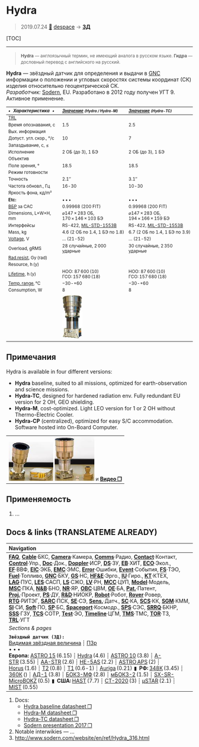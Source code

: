 # Hydra
> 2019.07.24 [🚀](../index/index.md) [despace](index.md) → **[ЗД](sensor.md)**

[TOC]

---

> <small>**Hydra** — англоязычный термин, не имеющий аналога в русском языке. **Гидра** — дословный перевод с английского на русский.</small>

**Hydra** — звёздный датчик для определения и выдачи в [GNC](gnc.md) информации о положении и угловых скоростях системы координат (СК) изделия относительно геоцентрической СК.  
*Разработчик:* [Sodern](zz_sodern.md), EU. Разработано в 2012 году получен УГТ 9. Активное применение.

<small>

|*•    Характеристика    •*|*[Значение](si.md) <small>(Hydra / Hydra-M)</small>*|*[Значение](si.md) <small>(Hydra-TC)</small>*|
|:--|:--|:--|
|[TRL](trl.md)| | |
|Время опознавания, с|1.5|2.5|
|Вых. информация| | |
|Допуст. угл. скор., °/с|10|7|
|Запаздывание, с, ≤| | |
|Исполнение|2 ОБ (до 3), 1 БЭ|2 ОБ (до 3), 1 БЭ|
|Объектив| | |
|Поле зрения, °|18.5|18.5|
|Режим готовности| | |
|Точность|2.1″|3.1″|
|Частота обновл., Гц|16 ‑ 30|10 ‑ 30|
|Яркость фона, кд/m²| | |
|**Etc:**|• • •|• • •|
|[ВБР](srrq.md) за САС|0.99968 (200 FIT)|0.99968 (200 FIT)|
|Dimensions, L×W×H, mm|⌀147 × 283 ОБ, 170 × 146 × 103 БЭ|⌀147 × 283 ОБ, 194 × 166 × 159 БЭ|
|Интерфейсы|RS-422, [MIL-STD-1553B](mil_std_1553.md)|RS-422, [MIL-STD-1553B](mil_std_1553.md)|
|Mass, kg|4.6 (2 ОБ по 1.4, 1 БЭ по 1.8)|6.7 (2 ОБ по 1.4, 1 БЭ по 3.9)|
|[Voltage](voltage.md), V|… (21 ‑ 52)|… (21 ‑ 52)|
|Overload, gRMS|28 случайные, 2 000 ударные|30 случайные, 2 350 ударные|
|[Rad.resist](ion_rad.md), Gy (rad)| | |
|Resource, h (y)| | |
|[Lifetime](lifetime.md), h (y)|НОО: 87 600 (10)<br> ГСО: 157 680 (18)|НОО: 87 600 (10)<br> ГСО: 157 680 (18)|
|[Temp. range](tcs.md), ℃|−30 ‑ +60|−30 ‑ +60|
|Consumption, W|8|8|
| |[![](f/sensor/h/hydra_pic2_thumb.jpg)](f/sensor/h/hydra_pic2.jpg)| |

</small>



<p style="page-break-after:always"> </p>

## Примечания
Hydra is available in four different versions:

   - **Hydra** baseline, suited to all missions, optimized for earth-observation and science missions.
   - **Hydra-TC**, designed for hardened radiation env. Fully redundant EU version for 2 OH, GEO shielding.
   - **Hydra-M**, cost-optimized. Light LEO version for 1 or 2 OH without Thermo-Electric Cooler.
   - **Hydra-CP** (centralized), optimized for easy S/C accommodation. Software hosted into On-Board Computer.

| |
|:--|
|[![](f/sensor/h/hydra_pic1_thumb.jpg)](f/sensor/h/hydra_pic1.jpg) [![](f/sensor/a/auriga_hydra_pic1_thumb.jpg)](f/sensor/a/auriga_hydra_pic1.jpg) и **[Видео ❐](f/sensor/h/hydra_logo_sodern.mkv)**|



## Применяемость
   1. …



<p style="page-break-after:always"> </p>

## Docs & links (TRANSLATEME ALREADY)
|Navigation|
|:--|
|**[FAQ](faq.md)**, **[Cable](cable.md)**·БКС, **[Camera](cam.md)**·Камера, **[Comms](comms.md)**·Радио, **[Contact](contact.md)**·Контакт, **[Control](control.md)**·Упр., **[Doc](doc.md)**·Док., **[Doppler](doppler.md)**·ИСР, **[DS](ds.md)**·ЗУ, **[EB](eb.md)**·ХИТ, **[ECO](ecology.md)**·Экол., **[EF](ef.md)**·ВВФ, **[ElC](elc.md)**·ЭКБ, **[EMC](emc.md)**·ЭМС, **[Error](error.md)**·Ошибки, **[Event](event.md)**·События, **[FS](fs.md)**·ТЭО, **[Fuel](fuel.md)**·Топливо, **[GNC](gnc.md)**·БКУ, **[GS](scs.md)**·НС, **[HF&E](hfe.md)**·Эрго., **[IU](iu.md)**·Гиро., **[KT](kt.md)**·КТЕХ, **[LAG](lag.md)**·ПУC, **[LES](les.md)**·САСП, **[LS](ls.md)**·СЖО, **[LV](lv.md)**·РН, **[MCC](mcc.md)**·ЦУП, **[Model](model.md)**·Модель, **[MSC](sc.md)**·ПКА, **[N&B](nnb.md)**·БНО, **[NR](nr.md)**·ЯР, **[OBC](obc.md)**·ЦВМ, **[OE](oe.md)**·БА, **[Pat.](патент.md)**·Патент, **[Proj.](project.md)**·Проект, **[PS](ps.md)**·ДУ, **[R&D](rnd.md)**·НИОКР, **[Robot](robotics.md)**·Робот, **[Rover](rover.md)**·Ровер, **[RTG](rtg.md)**·РИТЭГ, **[SARC](sarc.md)**·ПСК, **[SE](se.md)**·СЭ, **[Sens.](sensor.md)**·Датч., **[SC](sc.md)**·КА, **[SCS](scs.md)**·КК, **[SGM](sgm.md)**·КММ, **[SI](si.md)**·СИ, **[Soft](soft.md)**·ПО, **[SP](sp.md)**·БС, **[Spaceport](spaceport.md)**·Космодр., **[SPS](sps.md)**·СЭС, **[SRRQ](srrq.md)**·БКНР, **[SSS](sss.md)**·ГЗУ, **[TCS](tcs.md)**·СОТР, **[Test](test.md)**·ЭО, **[Timeline](timeline.md)**·ЦГМ, **[TMS](tms.md)**·ТМС, **[TOR](tor.md)**·ТЗ, **[TRL](trl.md)**·УГТ|
|*Sections & pages*|
|**`Звёздный датчик (ЗД):`**<br> [Видимая звёздная величина](app_mag.md) ┊ [ПЗр](fov.md)<br>• • •<br> **Европа:** [ASTRO 15](astro_15.md) (6.15) ┊ [Hydra](hydra.md) (4.6) ┊ [ASTRO 10](astro_10.md) (3.8) ┊ [A-STR](a_str.md) (3.55) ┊ [AA-STR](aa_str.md) (2.6) ┊ [HE-5AS](he_5as.md) (2.2) ┊ [ASTRO APS](astro_aps.md) (2) ┊ [Horus](horus.md) (1.6) ┊ [T2](t2.md) (0.8) ┊ [T1](t1.md) (0.6 ‑ 1) ┊ [Auriga](auriga.md) (0.21)  ▮  **РФ:** [348К](348k.md) (3.45) ┊ [360К](360k.md) () ┊ [АД-1](ad_1.md) (3.8) ┊ [БОКЗ-МФ](bokz_mf.md) (2.8) ┊ [мБОКЗ-2](мбокз_2.md) (1.5) ┊ [SX-SR-MicroBOKZ](sx_sr_microbokz.md) (0.5)  ▮  **США:** [HAST](hast.md) (7.7) ┊ [CT-2020](ct_2020.md) (3) ┊ [µSTAR](mustar.md) (2.1) ┊ [MIST](mist.md) (0.55) |

   1. Docs:
      - [Hydra baseline datasheet ❐](f/sensor/h/hydra_baseline_datasheet.pdf)
      - [Hydra-M datasheet ❐](f/sensor/h/hydra_m_datasheet.pdf)
      - [Hydra-TC datasheet ❐](f/sensor/h/hydra_tc_datasheet.pdf)
      - [Sodern presentation 2017 ❐](f/sensor/sodern_presentation_2017.pdf)
   1. Notable interwikies — …
   1. <http://www.sodern.com/website/en/ref/Hydra_316.html>

